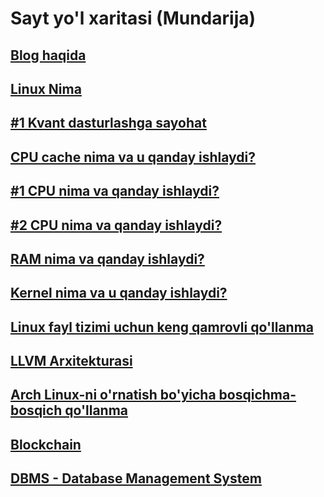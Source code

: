 # Sayt yo'l xaritasi (Mundarija)

## [Blog haqida](about.html)

## [Linux Nima](linux.html)

## [#1 Kvant dasturlashga sayohat](quantum.html)

## [CPU cache nima va u qanday ishlaydi?](cpu_cache.html)

## [#1 CPU nima va qanday ishlaydi?](cpu.html)

## [#2 CPU nima va qanday ishlaydi?](cpu_2.html)

## [RAM nima va qanday ishlaydi?](ram.html)

## [Kernel nima va u qanday ishlaydi?](kernel.html)

## [Linux fayl tizimi uchun keng qamrovli qo'llanma](file_system.html)

## [LLVM Arxitekturasi](llvm.html)

## [Arch Linux-ni o'rnatish bo'yicha bosqichma-bosqich qo'llanma](arch-install.html)

## [Blockchain](blockchain.html)

## [DBMS - Database Management System](dbms.html)
